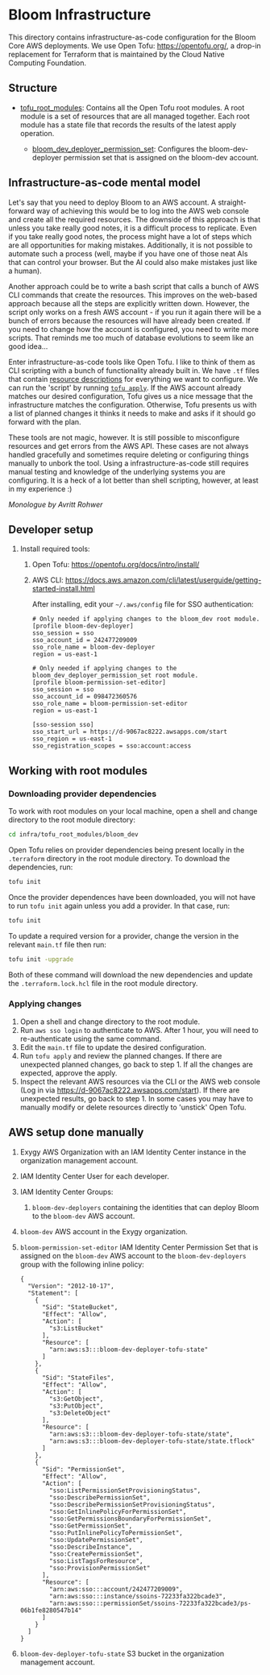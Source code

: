 # Bloom Infrastructure

This directory contains infrastructure-as-code configuration for the Bloom Core AWS deployments. We
use Open Tofu: https://opentofu.org/, a drop-in replacement for Terraform that is maintained by the
Cloud Native Computing Foundation.

## Structure

- [tofu_root_modules](./tofu_root_modules): Contains all the Open Tofu root modules. A root module
  is a set of resources that are all managed together. Each root module has a state file that
  records the results of the latest apply operation.

   - [bloom_dev_deployer_permission_set](./tofu_root_modules/bloom_dev_deployer_permission_set/README.md):
     Configures the bloom-dev-deployer permission set that is assigned on the bloom-dev account.

## Infrastructure-as-code mental model

Let's say that you need to deploy Bloom to an AWS account. A straight-forward way of achieving this
would be to log into the AWS web console and create all the required resources. The downside of this
approach is that unless you take really good notes, it is a difficult process to replicate. Even if
you take really good notes, the process might have a lot of steps which are all opportunities for
making mistakes. Additionally, it is not possible to automate such a process (well, maybe if you
have one of those neat AIs that can control your browser. But the AI could also make mistakes just
like a human).

Another approach could be to write a bash script that calls a bunch of AWS CLI commands that create
the resources. This improves on the web-based approach because all the steps are explicitly written
down. However, the script only works on a fresh AWS account - if you run it again there will be
a bunch of errors because the resources will have already been created. If you need to change how
the account is configured, you need to write more scripts. That reminds me too much of database
evolutions to seem like an good idea...

Enter infrastructure-as-code tools like Open Tofu. I like to think of them as CLI scripting with
a bunch of functionality already built in. We have `.tf` files that contain [resource
descriptions](https://opentofu.org/docs/language/resources/) for everything we want to configure. We
can run the 'script' by running [`tofu apply`](https://opentofu.org/docs/cli/commands/apply/). If
the AWS account already matches our desired configuration, Tofu gives us a nice message that the
infrastructure matches the configuration. Otherwise, Tofu presents us with a list of planned changes
it thinks it needs to make and asks if it should go forward with the plan.

These tools are not magic, however. It is still possible to misconfigure resources and get errors
from the AWS API. These cases are not always handled gracefully and sometimes require deleting or
configuring things manually to unbork the tool. Using a infrastructure-as-code still requires manual
testing and knowledge of the underlying systems you are configuring. It is a heck of a lot better
than shell scripting, however, at least in my experience :)

_Monologue by Avritt Rohwer_

## Developer setup

1. Install required tools:
   1. Open Tofu: https://opentofu.org/docs/intro/install/
   2. AWS CLI: https://docs.aws.amazon.com/cli/latest/userguide/getting-started-install.html

      After installing, edit your `~/.aws/config` file for SSO authentication:

      ```
      # Only needed if applying changes to the bloom_dev root module.
      [profile bloom-dev-deployer]
      sso_session = sso
      sso_account_id = 242477209009
      sso_role_name = bloom-dev-deployer
      region = us-east-1

      # Only needed if applying changes to the bloom_dev_deployer_permission_set root module.
      [profile bloom-permission-set-editor]
      sso_session = sso
      sso_account_id = 098472360576
      sso_role_name = bloom-permission-set-editor
      region = us-east-1

      [sso-session sso]
      sso_start_url = https://d-9067ac8222.awsapps.com/start
      sso_region = us-east-1
      sso_registration_scopes = sso:account:access
      ```

## Working with root modules

### Downloading provider dependencies

To work with root modules on your local machine, open a shell and change directory to the root
module directory:

```bash
cd infra/tofu_root_modules/bloom_dev
```

Open Tofu relies on provider dependencies being present locally in the
`.terraform` directory in the root module directory. To download the dependencies, run:

```bash
tofu init
```

Once the provider dependences have been downloaded, you will not have to run `tofu init` again
unless you add a provider. In that case, run:

```bash
tofu init
```

To update a required version for a provider, change the version in the relevant `main.tf` file then
run:

```bash
tofu init -upgrade
```

Both of these command will download the new dependencies and update the `.terraform.lock.hcl` file in the root module
directory.

### Applying changes

1. Open a shell and change directory to the root module.
2. Run `aws sso login` to authenticate to AWS. After 1 hour, you will need to re-authenticate using
   the same command.
3. Edit the `main.tf` file to update the desired configuration.
4. Run `tofu apply` and review the planned changes. If there are unexpected planned changes, go back
   to step 1. If all the changes are expected, approve the apply.
5. Inspect the relevant AWS resources via the CLI or the AWS web console
   (Log in via https://d-9067ac8222.awsapps.com/start). If there are unexpected results, go back to
   step 1. In some cases you may have to manually modify or delete resources directly to 'unstick'
   Open Tofu.

## AWS setup done manually

1. Exygy AWS Organization with an IAM Identity Center instance in the organization management
   account.
2. IAM Identity Center User for each developer.
3. IAM Identity Center Groups:

   1. `bloom-dev-deployers` containing the identities that can deploy Bloom to the `bloom-dev` AWS
      account.

4. `bloom-dev` AWS account in the Exygy organization.
5. `bloom-permission-set-editor` IAM Identity Center Permission Set that is assigned on the
   `bloom-dev` AWS account to the `bloom-dev-deployers` group with the following inline policy:

   ```
   {
     "Version": "2012-10-17",
     "Statement": [
       {
         "Sid": "StateBucket",
         "Effect": "Allow",
         "Action": [
           "s3:ListBucket"
         ],
         "Resource": [
           "arn:aws:s3:::bloom-dev-deployer-tofu-state"
         ]
       },
       {
         "Sid": "StateFiles",
         "Effect": "Allow",
         "Action": [
           "s3:GetObject",
           "s3:PutObject",
           "s3:DeleteObject"
         ],
         "Resource": [
           "arn:aws:s3:::bloom-dev-deployer-tofu-state/state",
           "arn:aws:s3:::bloom-dev-deployer-tofu-state/state.tflock"
         ]
       },
       {
         "Sid": "PermissionSet",
         "Effect": "Allow",
         "Action": [
           "sso:ListPermissionSetProvisioningStatus",
           "sso:DescribePermissionSet",
           "sso:DescribePermissionSetProvisioningStatus",
           "sso:GetInlinePolicyForPermissionSet",
           "sso:GetPermissionsBoundaryForPermissionSet",
           "sso:GetPermissionSet",
           "sso:PutInlinePolicyToPermissionSet",
           "sso:UpdatePermissionSet",
           "sso:DescribeInstance",
           "sso:CreatePermissionSet",
           "sso:ListTagsForResource",
           "sso:ProvisionPermissionSet"
         ],
         "Resource": [
           "arn:aws:sso:::account/242477209009",
           "arn:aws:sso:::instance/ssoins-72233fa322bcade3",
           "arn:aws:sso:::permissionSet/ssoins-72233fa322bcade3/ps-06b1fe8280547b14"
         ]
       }
     ]
   }
   ```
6. `bloom-dev-deployer-tofu-state` S3 bucket in the organization management account.
